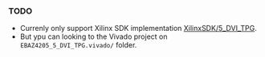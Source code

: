 ### TODO
- Currenly only support Xilinx SDK implementation [XilinxSDK/5_DVI_TPG](../../XilinxSDK/5_DVI_TPG/). 
- But ypu can looking to the Vivado project on `EBAZ4205_5_DVI_TPG.vivado/` folder.
